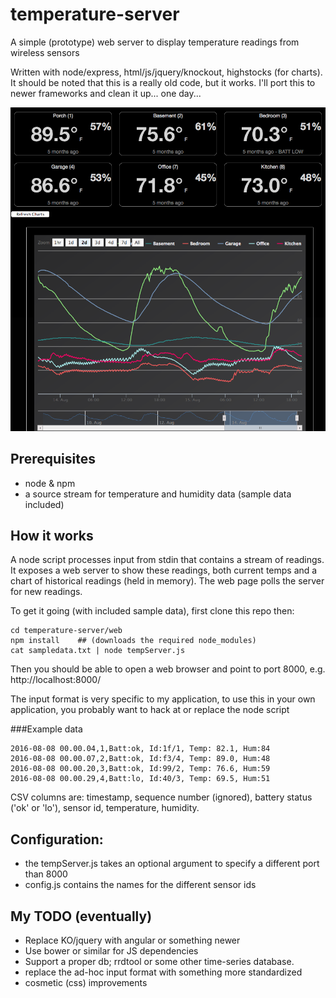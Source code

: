 # temperature-server
A simple (prototype) web server to display temperature readings from wireless sensors

Written with node/express, html/js/jquery/knockout, highstocks (for charts).
It should be noted that this is a really old code, but it works.  I'll port this to newer frameworks and clean it up... one day...

![screenshot](docs/screenshot.png)

## Prerequisites
- node & npm
- a source stream for temperature and humidity data (sample data included)

## How it works
A node script processes input from stdin that contains a stream of readings.  
It exposes a web server to show these readings, both current temps and a chart of 
historical readings (held in memory).  The web page polls the server for new readings.

To get it going (with included sample data), first clone this repo then:
```
cd temperature-server/web
npm install    ## (downloads the required node_modules)
cat sampledata.txt | node tempServer.js    
```
Then you should be able to open a web browser and point to port 8000, e.g.  http://localhost:8000/

The input format is very specific to my application, to use this in your own application, 
you probably want to hack at or replace the node script


###Example data
```
2016-08-08 00.00.04,1,Batt:ok, Id:1f/1, Temp: 82.1, Hum:84
2016-08-08 00.00.07,2,Batt:ok, Id:f3/4, Temp: 89.0, Hum:48
2016-08-08 00.00.20,3,Batt:ok, Id:99/2, Temp: 76.6, Hum:59
2016-08-08 00.00.29,4,Batt:lo, Id:40/3, Temp: 69.5, Hum:51
```
CSV columns are: timestamp, sequence number (ignored), battery status ('ok' or 'lo'), sensor id, temperature, humidity. 

## Configuration:
- the tempServer.js takes an optional argument to specify a different port than 8000
- config.js contains the names for the different sensor ids

## My TODO (eventually)
- Replace KO/jquery with angular or something newer
- Use bower or similar for JS dependencies
- Support a proper db; rrdtool or some other time-series database.
- replace the ad-hoc input format with something more standardized
- cosmetic (css) improvements
